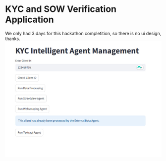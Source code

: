 # KYC and SOW Verification Application 
We only had 3 days for this hackathon completition, so there is no ui design, thanks.  
![app ui](./application_ui.jpg)
